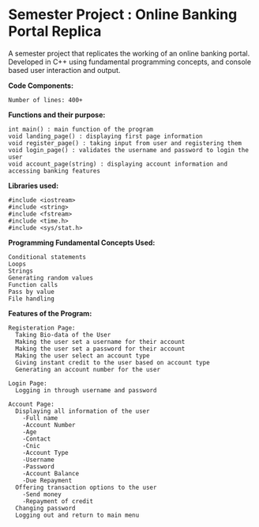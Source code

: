 # Semester Project : Online Banking Portal Replica
A semester project that replicates the working of an online banking portal. Developed in C++ using fundamental programming concepts, and console based user interaction and output.

**Code Components:**

    Number of lines: 400+

**Functions and their purpose:**

    int main() : main function of the program
    void landing_page() : displaying first page information
    void register_page() : taking input from user and registering them
    void login_page() : validates the username and password to login the user
    void account_page(string) : displaying account information and accessing banking features

**Libraries used:**

    #include <iostream>
    #include <string>
    #include <fstream>
    #include <time.h>
    #include <sys/stat.h>

**Programming Fundamental Concepts Used:**
    
    Conditional statements
    Loops
    Strings
    Generating random values
    Function calls
    Pass by value
    File handling

**Features of the Program:**

    Registeration Page:
      Taking Bio-data of the User
      Making the user set a username for their account
      Making the user set a password for their account
      Making the user select an account type
      Giving instant credit to the user based on account type
      Generating an account number for the user
  
    Login Page:
      Logging in through username and password
    
    Account Page:
      Displaying all information of the user
        -Full name			
        -Account Number
        -Age
        -Contact
        -Cnic
        -Account Type
        -Username
        -Password
        -Account Balance
        -Due Repayment
      Offering transaction options to the user
        -Send money
        -Repayment of credit
      Changing password
      Logging out and return to main menu
